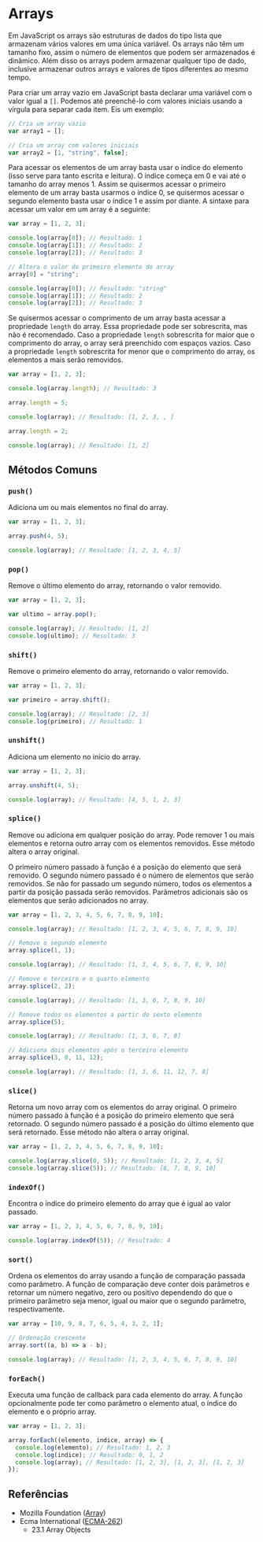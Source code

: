 # Arrays

Em JavaScript os arrays são estruturas de dados do tipo lista que armazenam
vários valores em uma única variável. Os arrays não têm um tamanho fixo, assim o
número de elementos que podem ser armazenados é dinâmico. Além disso os arrays
podem armazenar qualquer tipo de dado, inclusive armazenar outros arrays e
valores de tipos diferentes ao mesmo tempo.

Para criar um array vazio em JavaScript basta declarar uma variável com o valor
igual a `[]`. Podemos até preenchê-lo com valores iniciais usando a vírgula para
separar cada item. Eis um exemplo:

```javascript
// Cria um array vazio
var array1 = [];

// Cria um array com valores iniciais
var array2 = [1, "string", false];
```

Para acessar os elementos de um array basta usar o índice do elemento (isso
serve para tanto escrita e leitura). O índice começa em 0 e vai até o tamanho do
array menos 1. Assim se quisermos acessar o primeiro elemento de um array basta
usarmos o índice 0, se quisermos acessar o segundo elemento basta usar o índice
1 e assim por diante. A sintaxe para acessar um valor em um array é a seguinte:

```javascript
var array = [1, 2, 3];

console.log(array[0]); // Resultado: 1
console.log(array[1]); // Resultado: 2
console.log(array[2]); // Resultado: 3

// Altera o valor do primeiro elemento do array
array[0] = "string";

console.log(array[0]); // Resultado: "string"
console.log(array[1]); // Resultado: 2
console.log(array[2]); // Resultado: 3
```

Se quisermos acessar o comprimento de um array basta acessar a propriedade
`length` do array. Essa propriedade pode ser sobrescrita, mas não é recomendado.
Caso a propriedade `length` sobrescrita for maior que o comprimento do array, o
array será preenchido com espaços vazios. Caso a propriedade `length`
sobrescrita for menor que o comprimento do array, os elementos a mais serão
removidos.

```javascript
var array = [1, 2, 3];

console.log(array.length); // Resultado: 3

array.length = 5;

console.log(array); // Resultado: [1, 2, 3, , ]

array.length = 2;

console.log(array); // Resultado: [1, 2]
```

## Métodos Comuns

### `push()`

Adiciona um ou mais elementos no final do array.

```javascript
var array = [1, 2, 3];

array.push(4, 5);

console.log(array); // Resultado: [1, 2, 3, 4, 5]
```

### `pop()`

Remove o último elemento do array, retornando o valor removido.

```javascript
var array = [1, 2, 3];

var ultimo = array.pop();

console.log(array); // Resultado: [1, 2]
console.log(ultimo); // Resultado: 3
```

### `shift()`

Remove o primeiro elemento do array, retornando o valor removido.

```javascript
var array = [1, 2, 3];

var primeiro = array.shift();

console.log(array); // Resultado: [2, 3]
console.log(primeiro); // Resultado: 1
```

### `unshift()`

Adiciona um elemento no início do array.

```javascript
var array = [1, 2, 3];

array.unshift(4, 5);

console.log(array); // Resultado: [4, 5, 1, 2, 3]
```

### `splice()`

Remove ou adiciona em qualquer posição do array. Pode remover 1 ou mais
elementos e retorna outro array com os elementos removidos. Esse método altera o
array original.

O primeiro número passado à função é a posição do elemento que será removido. O
segundo número passado é o número de elementos que serão removidos. Se não for
passado um segundo número, todos os elementos a partir da posição passada serão
removidos. Parâmetros adicionais são os elementos que serão adicionados no
array.

```javascript
var array = [1, 2, 3, 4, 5, 6, 7, 8, 9, 10];

console.log(array); // Resultado: [1, 2, 3, 4, 5, 6, 7, 8, 9, 10]

// Remove o segundo elemento
array.splice(1, 1);

console.log(array); // Resultado: [1, 3, 4, 5, 6, 7, 8, 9, 10]

// Remove o terceiro e o quarto elemento
array.splice(2, 2);

console.log(array); // Resultado: [1, 3, 6, 7, 8, 9, 10]

// Remove todos os elementos a partir do sexto elemento
array.splice(5);

console.log(array); // Resultado: [1, 3, 6, 7, 8]

// Adiciona dois elementos após o terceiro elemento
array.splice(3, 0, 11, 12);

console.log(array); // Resultado: [1, 3, 6, 11, 12, 7, 8]
```

### `slice()`

Retorna um novo array com os elementos do array original. O primeiro número
passado à função é a posição do primeiro elemento que será retornado. O segundo
número passado é a posição do último elemento que será retornado. Esse método
não altera o array original.

```javascript
var array = [1, 2, 3, 4, 5, 6, 7, 8, 9, 10];

console.log(array.slice(0, 5)); // Resultado: [1, 2, 3, 4, 5]
console.log(array.slice(5)); // Resultado: [6, 7, 8, 9, 10]
```

### `indexOf()`

Encontra o índice do primeiro elemento do array que é igual ao valor passado.

```javascript
var array = [1, 2, 3, 4, 5, 6, 7, 8, 9, 10];

console.log(array.indexOf(5)); // Resultado: 4
```

### `sort()`

Ordena os elementos do array usando a função de comparação passada como
parâmetro. A função de comparação deve conter dois parâmetros e retornar um
número negativo, zero ou positivo dependendo do que o primeiro parâmetro seja
menor, igual ou maior que o segundo parâmetro, respectivamente.

```javascript
var array = [10, 9, 8, 7, 6, 5, 4, 3, 2, 1];

// Ordenação crescente
array.sort((a, b) => a - b);

console.log(array); // Resultado: [1, 2, 3, 4, 5, 6, 7, 8, 9, 10]
```

### `forEach()`

Executa uma função de callback para cada elemento do array. A função
opcionalmente pode ter como parâmetro o elemento atual, o índice do elemento e o
próprio array.

```javascript
var array = [1, 2, 3];

array.forEach((elemento, indice, array) => {
  console.log(elemento); // Resultado: 1, 2, 3
  console.log(indice); // Resultado: 0, 1, 2
  console.log(array); // Resultado: [1, 2, 3], [1, 2, 3], [1, 2, 3]
});
```

## Referências

- Mozilla Foundation
  ([Array](https://developer.mozilla.org/pt-BR/docs/Web/JavaScript/Reference/Global_Objects/Array))
- Ecma International ([ECMA-262](https://tc39.es/ecma262))
  - 23.1 Array Objects
